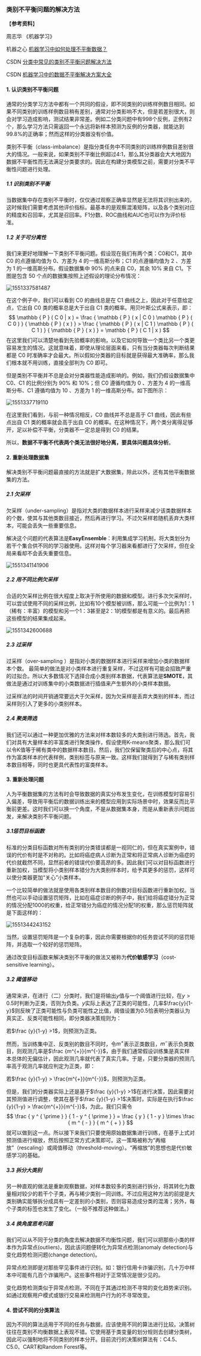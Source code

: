 ### 类别不平衡问题的解决方法

【**参考资料**】

周志华	《机器学习》

机器之心   [机器学习中如何处理不平衡数据？](https://mp.weixin.qq.com/mp/profile_ext?action=home&__biz=MzIzNjc1NzUzMw==&scene=124#wechat_redirect)

CSDN   [分类中常见的类别不平衡问题解决方法](https://blog.csdn.net/u013829973/article/details/77675147#7%E4%BB%8E%E4%B8%80%E4%B8%AA%E6%96%B0%E7%9A%84%E8%A7%92%E5%BA%A6%E7%90%86%E8%A7%A3%E9%97%AE%E9%A2%98)

CSDN   [机器学习中的数据不平衡解决方案大全](https://blog.csdn.net/u013709270/article/details/72967462)



#### 1. 认识类别不平衡问题

通常的分类学习方法中都有一个共同的假设，即不同类别的训练样例数目相同。如果不同类别的训练样例数目稍有差别，通常对分类影响不大，但是若差别很大，则会对学习造成影响，测试结果非常差。例如二分类问题中有998个反例，正例有2个，那么学习方法只需返回一个永远将新样本预测为反例的分类器，就能达到99.8%的正确率；然而这样的分类器没有价值。

类别不平衡（class-imbalance）是指分类任务中不同类别的训练样例数目差别很大的情况。一般来说，如果类别不平衡比例超过4:1，那么其分类器会大大地因为数据不平衡性而无法满足分类要求的。因此在构建分类模型之前，需要对分类不平衡性问题进行处理。

##### 1.1 识别类别不平衡

当数据集中存在类别不平衡时，仅仅通过观察正确率显然是无法将其识别出来的，这时候我们需要考虑其他评价指标。最基本的是观察混淆矩阵，以及各个类别对应的精度和召回率，尤其是召回率。F1分数、ROC曲线和AUC也可以作为评价标准。

##### 1.2 关于可分离性

我们来更好地理解一下类别不平衡问题。假设现在我们有两个类：C0和C1，其中C0 的点遵循均值为 0、方差为 4 的一维高斯分布；C1 的点遵循均值为 2 、方差为 1 的一维高斯分布。假设数据集中 90% 的点来自 C0，其余 10% 来自 C1。下图是包含 50 个点的数据集按照上述假设的理论分布情况：

![1551337581487](assets/1551337581487.png)

在这个例子中，我们可以看到 C0 的曲线总是在 C1 曲线之上，因此对于任意给定点，它出自 C0 类的概率总是大于出自 C1 类的概率。用贝叶斯公式来表示，即：
$$
\mathbb { P } ( C 0 | x ) = \frac { \mathbb { P } ( x | C 0 ) \mathbb { P } ( C 0 ) } { \mathbb { P } ( x ) } > \frac { \mathbb { P } ( x | C 1 ) \mathbb { P } ( C 1 ) } { \mathbb { P } ( x ) } = \mathbb { P } ( C 1 | x )
$$
在这里我们可以清楚地看到先验概率的影响，以及它如何导致一个类比另一个类更容易发生的情况。这就意味着，即使从理论层面来看，只有当分类器每次判断结果都是 C0 时准确率才会最大。所以假如分类器的目标就是获得最大准确率，那么我们根本就不用训练，直接全部判为 C0 即可。

但是类别不平衡并不总是会对分类器性能造成影响的。例如，我们仍假设数据集中 C0、C1 的比例分别为 90% 和 10%；但 C0 遵循均值为 0 、方差为 4 的一维高斯分布、C1 遵循均值为 10 、方差为 1 的一维高斯分布。如下图所示：

![1551337719110](assets/1551337719110.png)

在这里我们看到，与前一种情况相反，C0 曲线并不总是高于 C1 曲线，因此有些点出自 C1 类的概率就会高于出自 C0 的概率。在这种情况下，两个类分离得足够开，足以补偿不平衡，分类器不一定总是得到 C0 的结果。

所以，**数据不平衡不代表两个类无法很好地分离，要具体问题具体分析**。



#### 2. 重新处理数据集

解决类别不平衡问题最直接的方法就是扩大数据集，除此以外，还有其他平衡数据集的方法。

##### 2.1 欠采样

欠采样（under-sampling）是指对大类的数据样本进行采样来减少该类数据样本的个数，使其与其他类数目接近，然后再进行学习。不过欠采样若随机丢弃大类样本，可能会丢失一些重要信息。 

解决这个问题的代表算法是**EasyEnsemble**：利用集成学习机制，将大类划分为若干个集合供不同的学习器使用。这样对每个学习器来看都进行了欠采样，但在全局来看却不会丢失重要信息。

![1551341141906](assets/1551341141906.png)

##### 2.2 用不同比例欠采样

合适的欠采样比例在很大程度上取决于所使用的数据和模型。进行多次欠采样时，可以尝试使用不同的采样比例，比如有10个模型被训练，那么可能一个比例为1：1（稀有：丰富）的模型和另一个1：3甚至是2：1的模型都是有意义的。最后再把这些模型的结果集成起来。

![1551342600688](assets/1551342600688.png)

##### 2.3 过采样

过采样（over-sampling ）是指对小类的数据样本进行采样来增加小类的数据样本个数。 最简单的做法是对小类样本进行重复采样，不过这样有可能会招致严重的过拟合。所以大多数情况下选择合成小类别样本数据，代表算法是**SMOTE**，其做法是通过对训练集中的小类数据进行插值来产生额外的小类样本数据。

过采样法的时间开销通常要远大于欠采样，因为欠采样是丢弃大类别的样本，而过采样则引入了更多的小类别样本。

##### 2.4 聚类筛选

我们还可以通过一种更加优雅的方法来对样本数较多的大类别进行筛选。首先，我们对具有大量样本的丰富类进行聚类操作，假设使用K-means聚类，那么我们可以令K值等于稀有类中的数据样本数目。然后，我们仅保留聚类后的中心点，将其作为富类样本的代表样例，类别标签与原来一致。这样我们就得到了与稀有类别样本数目相等，同时也更具代表性的富类样本。



#### 3. 重新处理问题

人为平衡数据集的方法有时会导致数据的真实分布发生变化，在训练模型时容易引入偏差，导致用平衡后的数据训练出来的模型应用到实际场景中时，效果反而比平衡前更差。这时我们可以换一个角度，不是从数据集本身，而是从重新表示问题出发，来解决类别不平衡问题。

##### 3.1惩罚目标函数

标准的分类目标函数对所有类别的分类错误都是一视同仁的，但在真实案例中，错误的代价有时是不对称的。比如将癌症病人诊断为正常和将正常病人诊断为癌症的代价就截然不同，显然前者的错误代价要高昂的多。因此我们可以对目标函数进行重新加权，当模型将小类别样本错分为大类别样本时，给予其更多的惩罚，这样可以使分类器更加“关心”小类样本。

一个比较简单的做法就是使用各类别样本数目的倒数对目标函数进行重新加权。当然也可以手动设置惩罚矩阵，比如在癌症诊断的例子中，我们给将癌症错分为正常的情况分配1000的权重，给正常错分为癌症的情况分配1的权重，那么惩罚矩阵就是下面这样的：

![1551344243152](assets/1551344243152.png)

当然，设置惩罚矩阵是一个复杂的事，因此你需要根据你的任务尝试不同的惩罚矩阵，并选取一个较好的惩罚矩阵。

通过改变目标函数来解决类别不平衡的做法又被称为**代价敏感学习**（cost-sensitive learning）。

##### 3.2 阈值移动

通常来讲，在进行（二）分类时，我们是将输出$y$值与一个阈值进行比较，在$y>0.5$时判断为正类，否则为负类。$y$实际上表达了正类的可能性，几率$\frac{y}{1-y}$则反映了正类可能性与负类可能性之比值，阈值设置为0.5恰表明分类器认为真实正、反类可能性相同，即分类器决策规则为：

若$\frac {y}{1-y} >1​$，则预测为正类。

然而，当训练集中正、反类别的数目不同时，令$m^{+}​$表示正类数目，$m^{-}​$表示负类数目，则观测几率是$\frac {m^{+}}{m^{-}}​$，由于我们通常假设训练集是真实样本总体的无偏估计，因此观测几率就代表了真实几率。于是，只要分类器的预测几率高于观测几率就应判定为正类，即：

若$\frac {y}{1-y} > \frac{m^{+}}{m^{-}}​$，则预测为正类。

但是，我们的分类器实际上还是基于$\frac {y}{1-y} >1$在进行决策，因此需要对其预测值进行调整，使其在基于$\frac {y}{1-y} >1$决策时，实际是在执行$\frac {y}{1-y} > \frac{m^{+}}{m^{-}}$，为此，我们只需令
$$
\frac { y ^ { \prime } } { 1 - y ^ { \prime } } = \frac { y } { 1 - y } \times \frac { m ^ { - } } { m ^ { + } }
$$
就可以做到这一点。所以接下来我们只要使用原始数据集进行训练，在基于上式对预测值进行缩放，然后按照正常方式决策即可。这一策略被称为“再缩放”（rescaling）或阈值移动（threshold-moving）。“再缩放”的思想也是代价敏感学习的基础。

##### 3.3 拆分大类别

另一种直观的做法是重新观察数据，对样本数较多的类别进行拆分，将其转化为数量相对较少的若干个子类，再与稀少类别一同训练。不过应用这种方法的前提是大类别确实能够拆分成具有一定差别的小类别，否则容易造成分类的混淆；另外，每个子类的标签也发生了变化。（一般不推荐这种做法。）

##### 3.4 换角度思考问题

我们可以从不同于分类的角度去解决数据不均衡性问题，我们可以把那些小类的样本作为异常点(outliers)，因此该问题便转化为异常点检测(anomaly detection)与变化趋势检测问题(change detection)。 

异常点检测即是对那些罕见事件进行识别。如：银行信用卡诈骗识别，几十万中样本中可能有几百个诈骗用户。这些事件相对于正常情况是很少见的。 

变化趋势检测类似于异常点检测，不同在于其通过检测不寻常的变化趋势来识别。如通过观察用户模式或银行交易来检测用户行为的不寻常改变。



#### 4. 尝试不同的分类算法

因为不同的算法适用于不同的任务与数据，应该使用不同的算法进行比较。决策树往往在类别不均衡数据上表现不错。它使用基于类变量的划分规则去创建分类树，因此可以强制地将不同类别的样本分开。目前流行的决策树算法有：C4.5、C5.0、CART和Random Forest等。